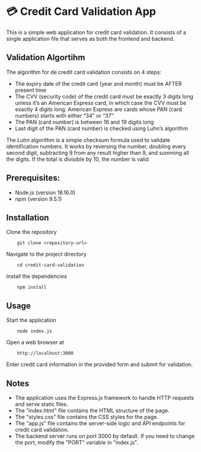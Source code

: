 
# 💳 Credit Card Validation App

This is a simple web application for credit card validation. It consists of a single application file that serves as both the frontend and backend.


## Validation Algortihm
The algorithm for de credit card validation consists on 4 steps:

- The expiry date of the credit card (year and month) must be AFTER present time
- The CVV (security code) of the credit card must be exactly 3 digits long unless it’s an American Express card, in which case the CVV must be exactly 4 digits long. American Express are cards whose PAN (card numbers) starts with either “34” or “37”
- The PAN (card number) is between 16 and 19 digits long
- Last digit of the PAN (card number) is checked using Luhn’s algorithm

The Luhn algorithm is a simple checksum formula used to validate identification numbers. It works by reversing the number, doubling every second digit, subtracting 9 from any result higher than 9, and summing all the digits. If the total is divisible by 10, the number is valid

## Prerequisites:
- Node.js (version 18.16.0) 
- npm (version 9.5.1) 

## Installation
Clone the repository 

        git clone <repository-url> 

Navigate to the project directory 
    
        cd credit-card-validation

Install the dependencies 
            
        npm install


## Usage
Start the application

        node index.js 

Open a web browser at 
        
        http://localhost:3000 

Enter credit card information in the provided form and submit for validation.

## Notes
- The application uses the Express.js framework to handle HTTP requests and serve static files. 
- The "index.html" file contains the HTML structure of the page. 
- The "styles.css" file contains the CSS styles for the page. 
- The "app.js" file contains the server-side logic and API endpoints for credit card validation. 
- The backend server runs on port 3000 by default. If you need to change the port, modify the "PORT" variable in "index.js".
